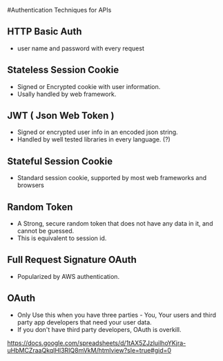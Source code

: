 
#Authentication Techniques for APIs 

## HTTP Basic Auth 
* user name and password with every request

## Stateless Session Cookie 
* Signed or Encrypted cookie with user information. 
* Usally handled by web framework.

## JWT ( Json Web Token ) 
* Signed or encrypted user info in an encoded json string. 
* Handled by well tested libraries in every language. (?)

## Stateful Session Cookie 
* Standard session cookie, supported by most web frameworks and browsers

## Random Token 
* A Strong, secure random token that does not have any data in it, and cannot be guessed. 
* This is equivalent to session id.

## Full Request Signature OAuth 
* Popularized by AWS authentication.

## OAuth 
* Only Use this when you have three parties - You, Your users and third party app developers that need your user data. 
* If you don't have third party developers, OAuth is overkill.

https://docs.google.com/spreadsheets/d/1tAX5ZJzluilhoYKjra-uHbMCZraaQkqIHl3RIQ8mVkM/htmlview?sle=true#gid=0

